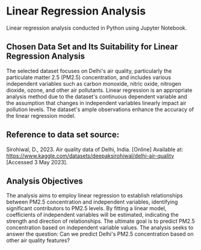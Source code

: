 # Linear Regression Analysis
Linear regression analysis conducted in Python using Jupyter Notebook.  

## Chosen Data Set and Its Suitability for Linear Regression Analysis
The selected dataset focuses on Delhi's air quality, particularly the particulate matter 2.5 (PM2.5) concentration, and includes various independent variables such as carbon monoxide, nitric oxide, nitrogen dioxide, ozone, and other air pollutants. Linear regression is an appropriate analysis method due to the dataset's continuous dependent variable and the assumption that changes in independent variables linearly impact air pollution levels. The dataset's ample observations enhance the accuracy of the linear regression model.

## Reference to data set source:
Sirohiwal, D., 2023. Air quality data of Delhi, India. [Online] 
Available at: https://www.kaggle.com/datasets/deepaksirohiwal/delhi-air-quality
[Accessed 3 May 2023].


## Analysis Objectives
The analysis aims to employ linear regression to establish relationships between PM2.5 concentration and independent variables, identifying significant contributors to PM2.5 levels. By fitting a linear model, coefficients of independent variables will be estimated, indicating the strength and direction of relationships. The ultimate goal is to predict PM2.5 concentration based on independent variable values. The analysis seeks to answer the question: Can we predict Delhi's PM2.5 concentration based on other air quality features?
